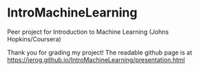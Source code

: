 # IntroMachineLearning
Peer project for Introduction to Machine Learning (Johns Hopkins/Coursera)

Thank you for grading my project! The readable github page is at https://jerog.github.io/IntroMachineLearning/presentation.html
